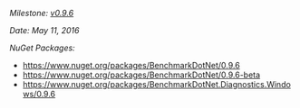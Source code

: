 _Milestone: [v0.9.6](https://github.com/PerfDotNet/BenchmarkDotNet/issues?q=milestone%3Av0.9.6)_

_Date: May 11, 2016_

_NuGet Packages:_
* https://www.nuget.org/packages/BenchmarkDotNet/0.9.6
* https://www.nuget.org/packages/BenchmarkDotNet/0.9.6-beta
* https://www.nuget.org/packages/BenchmarkDotNet.Diagnostics.Windows/0.9.6